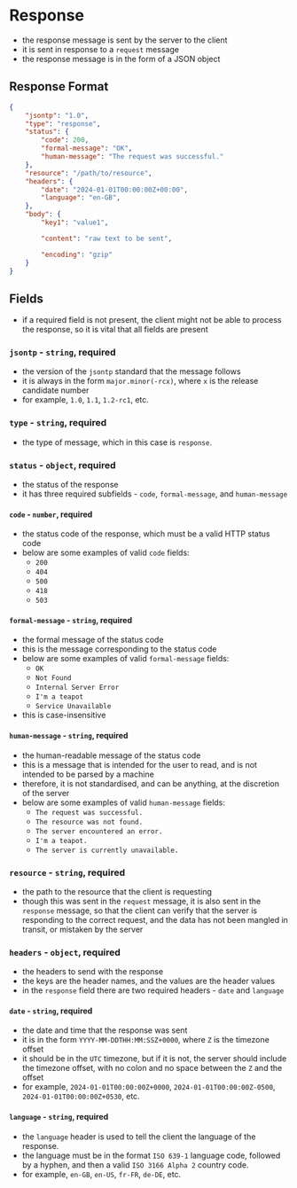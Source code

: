 # Response
- the response message is sent by the server to the client
- it is sent in response to a `request` message
- the response message is in the form of a JSON object
## Response Format
```json
{
    "jsontp": "1.0",
    "type": "response",
    "status": {
        "code": 200,
        "formal-message": "OK",
        "human-message": "The request was successful."
    },
    "resource": "/path/to/resource",
    "headers": {
        "date": "2024-01-01T00:00:00Z+00:00",
        "language": "en-GB",
    },
    "body": {
        "key1": "value1",

        "content": "raw text to be sent",

        "encoding": "gzip"
    }
}
```
## Fields
- if a required field is not present, the client might not be able to process the response, so it is vital that all fields are present
### `jsontp` - `string`, required
- the version of the `jsontp` standard that the message follows
- it is always in the form `major.minor(-rcx)`, where `x` is the release candidate number
- for example, `1.0`, `1.1`, `1.2-rc1`, etc.
### `type` - `string`, required
- the type of message, which in this case is `response`.
### `status` - `object`, required
- the status of the response
- it has three required subfields - `code`, `formal-message`, and `human-message`
#### `code` - `number`, required
- the status code of the response, which must be a valid HTTP status code
- below are some examples of valid `code` fields:
    - `200`
    - `404`
    - `500`
    - `418`
    - `503`
#### `formal-message` - `string`, required
- the formal message of the status code
- this is the message corresponding to the status code
- below are some examples of valid `formal-message` fields:
    - `OK`
    - `Not Found`
    - `Internal Server Error`
    - `I'm a teapot`
    - `Service Unavailable`
- this is case-insensitive
#### `human-message` - `string`, required
- the human-readable message of the status code
- this is a message that is intended for the user to read, and is not intended to be parsed by a machine
- therefore, it is not standardised, and can be anything, at the discretion of the server
- below are some examples of valid `human-message` fields:
    - `The request was successful.`
    - `The resource was not found.`
    - `The server encountered an error.`
    - `I'm a teapot.`
    - `The server is currently unavailable.`
### `resource` - `string`, required
- the path to the resource that the client is requesting
- though this was sent in the `request` message, it is also sent in the `response` message, so that the client can verify that the server is responding to the correct request, and the data has not been mangled in transit, or mistaken by the server
### `headers` - `object`, required
- the headers to send with the response
- the keys are the header names, and the values are the header values
- in the `response` field there are two required headers - `date` and `language`
#### `date` - `string`, required
- the date and time that the response was sent
- it is in the form `YYYY-MM-DDTHH:MM:SSZ+0000`, where `Z` is the timezone offset
- it should be in the `UTC` timezone, but if it is not, the server should include the timezone offset, with no colon and no space between the `Z` and the offset
- for example, `2024-01-01T00:00:00Z+0000`, `2024-01-01T00:00:00Z-0500`, `2024-01-01T00:00:00Z+0530`, etc.
#### `language` - `string`, required
- the `language` header is used to tell the client the language of the response.
- the language must be in the format `ISO 639-1` language code, followed by a hyphen, and then a valid `ISO 3166 Alpha 2` country code.
- for example, `en-GB`, `en-US`, `fr-FR`, `de-DE`, etc.